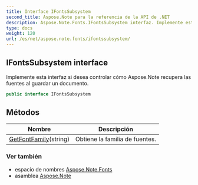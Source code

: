 ```yaml
---
title: Interface IFontsSubsystem
second_title: Aspose.Note para la referencia de la API de .NET
description: Aspose.Note.Fonts.IFontsSubsystem interfaz. Implemente esta interfaz si desea controlar cómo Aspose.Note recupera las fuentes al guardar un documento.
type: docs
weight: 120
url: /es/net/aspose.note.fonts/ifontssubsystem/
---
```

## IFontsSubsystem interface

Implemente esta interfaz si desea controlar cómo Aspose.Note recupera las fuentes al guardar un documento.

```csharp
public interface IFontsSubsystem
```

## Métodos

| Nombre | Descripción |
| --- | --- |
| [GetFontFamily](../../aspose.note.fonts/ifontssubsystem/getfontfamily/)(string) | Obtiene la familia de fuentes. |

### Ver también

* espacio de nombres [Aspose.Note.Fonts](../../aspose.note.fonts/)
* asamblea [Aspose.Note](../../)


